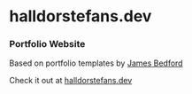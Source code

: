 # halldorstefans.dev
### Portfolio Website

Based on portfolio templates by [James Bedford](https://github.com/DopestTech/Dev-Folio)

Check it out at [halldorstefans.dev](https://www.halldorstefans.dev/)
